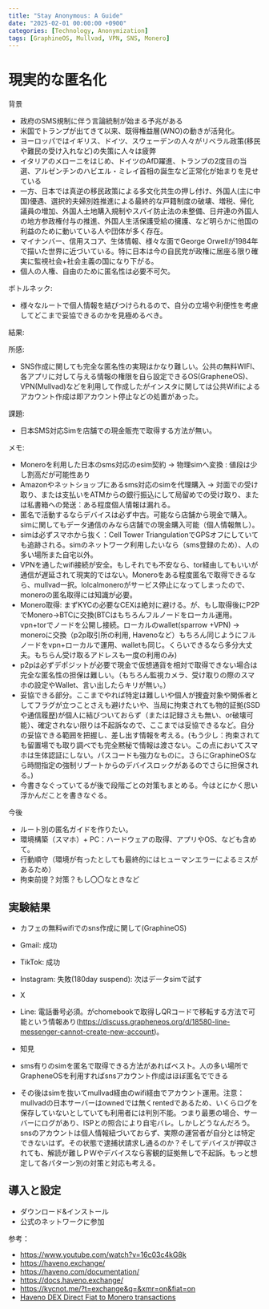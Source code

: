 ```yaml
---
title: "Stay Anonymous: A Guide"
date: "2025-02-01 00:00:00 +0900"
categories: [Technology, Anonymization]
tags: [GraphineOS, Mullvad, VPN, SNS, Monero]
---
```


# 現実的な匿名化

背景
- 政府のSMS規制に伴う言論統制が始まる予兆がある
- 米国でトランプが出てきて以来、既得権益層(WNO)の動きが活発化。
- ヨーロッパではイギリス、ドイツ、スウェーデンの人々がリベラル政策(移民や難民の受け入れなど)の失策に人々は疲弊
- イタリアのメローニをはじめ、ドイツのAfD躍進、トランプの2度目の当選、アルゼンチンのハビエル・ミレイ首相の誕生など正常化が始まりを見せている
- 一方、日本では真逆の移民政策による多文化共生の押し付け、外国人(主に中国)優遇、選択的夫婦別姓推進による最終的な戸籍制度の破壊、増税、帰化議員の増加、外国人土地購入規制やスパイ防止法の未整備、日弁連の外国人の地方参政権付与の推進、外国人生活保護受給の擁護、など明らかに他国の利益のために動いている人や団体が多く存在。
- マイナンバー、信用スコア、生体情報、様々な面でGeorge Orwellが1984年で描いた世界に近づいている。特に日本は今の自民党が政権に居座る限り確実に監視社会+社会主義の国になり下がる。
- 個人の人権、自由のために匿名性は必要不可欠。

ボトルネック:
- 様々なルートで個人情報を結びつけられるので、自分の立場や利便性を考慮してどこまで妥協できるのかを見極めるべき。

結果:

所感:
- SNS作成に関しても完全な匿名性の実現はかなり難しい。公共の無料WIFI、各アプリに対して与える情報の権限を自ら設定できるOS(GrapheneOS)、VPN(Mullvad)などを利用して作成したがインスタに関しては公共Wifiによるアカウント作成は即アカウント停止などの処置があった。

課題:
- 日本SMS対応Simを店舗での現金販売で取得する方法が無い。


メモ:
- Moneroを利用した日本のsms対応のesim契約 → 物理simへ変換 : 値段は少し割高だが可能性あり
- Amazonやネットショップにあるsms対応のsimを代理購入 → 対面での受け取り、または支払いをATMからの銀行振込にして局留めでの受け取り、または私書箱への発送：ある程度個人情報は漏れる。
- 匿名で活動するならデバイスは必ず中古。可能なら店舗から現金で購入。simに関してもデータ通信のみなら店舗での現金購入可能（個人情報無し）。
- simは必ずスマホから抜く：Cell Tower TriangulationでGPSオフにしていても追跡される。simのネットワーク利用したいなら（sms登録のため）、人の多い場所また自宅以外。
- VPNを通したwifi接続が安全。もしそれでも不安なら、tor経由してもいいが通信が遅延されて現実的ではない。Moneroをある程度匿名で取得できるなら、mullvad一択。lolcalmoneroがサービス停止になってしまったので、moneroの匿名取得には知識が必要。
- Monero取得: まずKYCの必要なCEXは絶対に避ける。が、もし取得後にP2PでMonero→BTCに交換(BTCはもちろんフルノードをローカル運用。vpn+torでノードを公開し接続。ローカルのwallet(sparrow +VPN) → moneroに交換（p2p取引所の利用, Havenoなど）もちろん同じようにフルノードをvpn+ローカルで運用、walletも同じ。くらいできるなら多分大丈夫。もちらん受け取るアドレスも一度の利用のみ)
- p2pは必ずデポジットが必要で現金で仮想通貨を相対で取得できない場合は完全な匿名性の担保は難しい。（もちろん監視カメラ、受け取りの際のスマホの設定やWallet、言い出したらキリが無い。）
- 妥協できる部分。ここまでやれば特定は難しいや個人が捜査対象や関係者としてフラグが立つことさえも避けたいや、当局に拘束されても物的証拠(SSDや通信履歴)が個人に結びついておらず（または記録さえも無い、or破壊可能）、確定されない限りは不起訴なので、ここまでは妥協できるなど。自分の妥協できる範囲を把握し、差し出す情報を考える。(もう少し：拘束されても留置場でも取り調べでも完全黙秘で情報は渡さない。この点においてスマホは生体認証にしない。パスコードも強力なものに。さらにGraphineOSなら時間指定の強制リブートからのデバイスロックがあるのでさらに担保される。)
- 今書きなぐっていてるが後で段階ごとの対策もまとめる。今はとにかく思い浮かんだことを書きなぐる。

今後
- ルート別の匿名ガイドを作りたい。
- 環境構築（スマホ）+ PC：ハードウェアの取得、アプリやOS、なども含めて。
- 行動順守（環境が有ったとしても最終的にはヒューマンエラーによるミスがあるため）
- 拘束前提？対策？もし〇〇なときなど

## 実験結果

- カフェの無料wifiでのsns作成に関して(GraphineOS)
- Gmail: 成功
- TikTok: 成功
- Instagram: 失敗(180day suspend): 次はデータsimで試す
- X
- Line: 電話番号必須。がchomebookで取得しQRコードで移転する方法で可能という情報あり(https://discuss.grapheneos.org/d/18580-line-messenger-cannot-create-new-account)。

- 知見
- sms有りのsimを匿名で取得できる方法があればベスト。人の多い場所でGrapheneOSを利用すればsnsアカウント作成はほぼ匿名でできる
- その後はsimを抜いてmullvad経由のwifi経由でアカウント運用。注意：mullvadの日本サーバーはownedでは無くrentedであるため、いくらログを保存していないとしていても利用者には判別不能。つまり最悪の場合、サーバーにログがあり、ISPとの照合により自宅バレ。しかしどうなんだろう。snsのアカウントは個人情報紐づいておらず、実際の運営者が自分とは特定できないはず。その状態で逮捕状請求し通るのか？そしてデバイスが押収されても、解読が難しＰＷやデバイスなら客観的証拠無しで不起訴。もっと想定して各パターン別の対策と対応も考える。


## 導入と設定

- ダウンロード&インストール
- 公式のネットワークに参加




参考：
- https://www.youtube.com/watch?v=16c03c4kG8k
- https://haveno.exchange/
- https://haveno.com/documentation/
- https://docs.haveno.exchange/
- https://kycnot.me/?t=exchange&q=&xmr=on&fiat=on
- [Haveno DEX Direct Fiat to Monero transactions](https://web.archive.org/web/20240716182104/https://blog.nihilism.network/servers/haveno-client-f2f/index.html)
